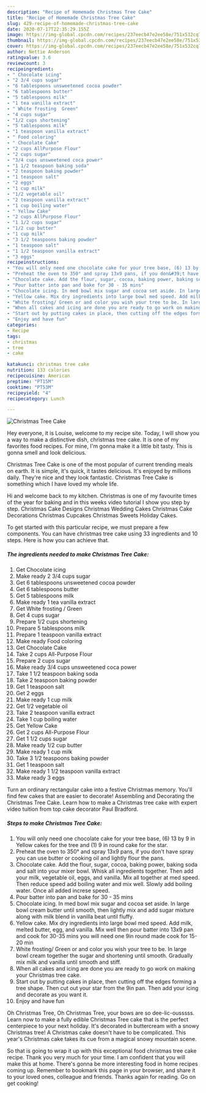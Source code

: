 ```yaml
---
description: "Recipe of Homemade Christmas Tree Cake"
title: "Recipe of Homemade Christmas Tree Cake"
slug: 429-recipe-of-homemade-christmas-tree-cake
date: 2020-07-17T22:35:29.155Z
image: https://img-global.cpcdn.com/recipes/237eecb47e2ee58e/751x532cq70/christmas-tree-cake-recipe-main-photo.jpg
thumbnail: https://img-global.cpcdn.com/recipes/237eecb47e2ee58e/751x532cq70/christmas-tree-cake-recipe-main-photo.jpg
cover: https://img-global.cpcdn.com/recipes/237eecb47e2ee58e/751x532cq70/christmas-tree-cake-recipe-main-photo.jpg
author: Nettie Anderson
ratingvalue: 3.6
reviewcount: 3
recipeingredient:
- " Chocolate icing"
- "2 3/4 cups sugar"
- "6 tablespoons unsweetened cocoa powder"
- "6 tablespoons butter"
- "5 tablespoons milk"
- "1 tea vanilla extract"
- " White frosting  Green"
- "4 cups sugar"
- "1/2 cups shortening"
- "5 tablespoons milk"
- "1 teaspoon vanilla extract"
- " Food coloring"
- " Chocolate Cake"
- "2 cups AllPurpose Flour"
- "2 cups sugar"
- "3/4 cups unsweetened coca power"
- "1 1/2 teaspoon baking soda"
- "2 teaspoon baking powder"
- "1 teaspoon salt"
- "2 eggs"
- "1 cup milk"
- "1/2 vegetable oil"
- "2 teaspoon vanilla extract"
- "1 cup boiling water"
- " Yellow Cake"
- "2 cups AllPurpose Flour"
- "1 1/2 cups sugar"
- "1/2 cup butter"
- "1 cup milk"
- "3 1/2 teaspoons baking powder"
- "1 teaspoon salt"
- "1 1/2 teaspoon vanilla extract"
- "3 eggs"
recipeinstructions:
- "You will only need one chocolate cake for your tree base, (6) 13 by 9 in Yellow cakes for the tree and (1) 9 in round cake for the star."
- "Preheat the oven to 350° and spray 13x9 pans, if you don&#39;t have spray you can use butter or cooking oil and lightly flour the pans."
- "Chocolate cake. Add the flour, sugar, cocoa, baking power, baking soda and salt into your mixer bowl. Whisk all ingredients together. Then add your milk, vegetable oil, eggs, and vanilla. Mix all together at med speed. Then reduce speed add boiling water and mix well. Slowly add boiling water. Once all added increse speed."
- "Pour batter into pan and bake for 30 - 35 mins"
- "Chocolate icing. In med bowl mix sugar and cocoa set aside. In large bowl cream butter until smooth, then lightly mix and add sugar mixture along with milk blend in vanilla beat until fluffy."
- "Yellow cake. Mix dry ingredients into large bowl med speed. Add milk, melted butter, egg, and vanilla. Mix well then pour batter into 13x9 pan and cook for 30-35 mins you will need one 9in round made cook for 15-20 min"
- "White frosting/ Green or and color you wish your tree to be. In large bowl cream together the sugar and shortening until smooth. Gradually mix milk and vanilla until smooth and stiff."
- "When all cakes and icing are done you are ready to go work on making your Christmas tree cake."
- "Start out by putting cakes in place, then cutting off the edges forming a tree shape. Then cut out your star from the 9in pan. Then add your icing and decorate as you want it."
- "Enjoy and have fun"
categories:
- Recipe
tags:
- christmas
- tree
- cake

katakunci: christmas tree cake 
nutrition: 133 calories
recipecuisine: American
preptime: "PT15M"
cooktime: "PT53M"
recipeyield: "4"
recipecategory: Lunch

---
```



![Christmas Tree Cake](https://img-global.cpcdn.com/recipes/237eecb47e2ee58e/751x532cq70/christmas-tree-cake-recipe-main-photo.jpg)

Hey everyone, it is Louise, welcome to my recipe site. Today, I will show you a way to make a distinctive dish, christmas tree cake. It is one of my favorites food recipes. For mine, I'm gonna make it a little bit tasty. This is gonna smell and look delicious.

Christmas Tree Cake is one of the most popular of current trending meals on earth. It is simple, it's quick, it tastes delicious. It's enjoyed by millions daily. They're nice and they look fantastic. Christmas Tree Cake is something which I have loved my whole life.

Hi and welcome back to my kitchen. Christmas is one of my favourite times of the year for baking and in this weeks video tutorial I show you step by step. Christmas Cake Designs Christmas Wedding Cakes Christmas Cake Decorations Christmas Cupcakes Christmas Sweets Holiday Cakes.


To get started with this particular recipe, we must prepare a few components. You can have christmas tree cake using 33 ingredients and 10 steps. Here is how you can achieve that.

<!--inarticleads1-->

##### The ingredients needed to make Christmas Tree Cake:

1. Get  Chocolate icing
1. Make ready 2 3/4 cups sugar
1. Get 6 tablespoons unsweetened cocoa powder
1. Get 6 tablespoons butter
1. Get 5 tablespoons milk
1. Make ready 1 tea vanilla extract
1. Get  White frosting / Green
1. Get 4 cups sugar
1. Prepare 1/2 cups shortening
1. Prepare 5 tablespoons milk
1. Prepare 1 teaspoon vanilla extract
1. Make ready  Food coloring
1. Get  Chocolate Cake
1. Take 2 cups All-Purpose Flour
1. Prepare 2 cups sugar
1. Make ready 3/4 cups unsweetened coca power
1. Take 1 1/2 teaspoon baking soda
1. Take 2 teaspoon baking powder
1. Get 1 teaspoon salt
1. Get 2 eggs
1. Make ready 1 cup milk
1. Get 1/2 vegetable oil
1. Take 2 teaspoon vanilla extract
1. Take 1 cup boiling water
1. Get  Yellow Cake
1. Get 2 cups All-Purpose Flour
1. Get 1 1/2 cups sugar
1. Make ready 1/2 cup butter
1. Make ready 1 cup milk
1. Take 3 1/2 teaspoons baking powder
1. Get 1 teaspoon salt
1. Make ready 1 1/2 teaspoon vanilla extract
1. Make ready 3 eggs


Turn an ordinary rectangular cake into a festive Christmas memory. You&#39;ll find few cakes that are easier to decorate! Assembling and Decorating the Christmas Tree Cake. Learn how to make a Christmas tree cake with expert video tuition from top cake decorator Paul Bradford. 

<!--inarticleads2-->

##### Steps to make Christmas Tree Cake:

1. You will only need one chocolate cake for your tree base, (6) 13 by 9 in Yellow cakes for the tree and (1) 9 in round cake for the star.
1. Preheat the oven to 350° and spray 13x9 pans, if you don&#39;t have spray you can use butter or cooking oil and lightly flour the pans.
1. Chocolate cake. Add the flour, sugar, cocoa, baking power, baking soda and salt into your mixer bowl. Whisk all ingredients together. Then add your milk, vegetable oil, eggs, and vanilla. Mix all together at med speed. Then reduce speed add boiling water and mix well. Slowly add boiling water. Once all added increse speed.
1. Pour batter into pan and bake for 30 - 35 mins
1. Chocolate icing. In med bowl mix sugar and cocoa set aside. In large bowl cream butter until smooth, then lightly mix and add sugar mixture along with milk blend in vanilla beat until fluffy.
1. Yellow cake. Mix dry ingredients into large bowl med speed. Add milk, melted butter, egg, and vanilla. Mix well then pour batter into 13x9 pan and cook for 30-35 mins you will need one 9in round made cook for 15-20 min
1. White frosting/ Green or and color you wish your tree to be. In large bowl cream together the sugar and shortening until smooth. Gradually mix milk and vanilla until smooth and stiff.
1. When all cakes and icing are done you are ready to go work on making your Christmas tree cake.
1. Start out by putting cakes in place, then cutting off the edges forming a tree shape. Then cut out your star from the 9in pan. Then add your icing and decorate as you want it.
1. Enjoy and have fun


Oh Christmas Tree, Oh Christmas Tree, your bows are so dee-lic-ousssss. Learn now to make a fully edible Christmas Tree cake that is the perfect centerpiece to your next holiday. It&#39;s decorated in buttercream with a snowy Christmas tree! A Christmas cake doesn&#39;t have to be complicated. This year&#39;s Christmas cake takes its cue from a magical snowy mountain scene. 

So that is going to wrap it up with this exceptional food christmas tree cake recipe. Thank you very much for your time. I am confident that you will make this at home. There's gonna be more interesting food in home recipes coming up. Remember to bookmark this page in your browser, and share it to your loved ones, colleague and friends. Thanks again for reading. Go on get cooking!
